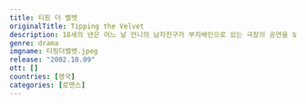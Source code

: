 ```yaml
---
title: 티핑 더 벨벳
originalTitle: Tipping the Velvet
description: 18세의 낸은 어느 날 언니의 남자친구가 부지배인으로 있는 극장의 공연을 보게 된다. 남자친구와의 키스에도 아무런 느낌을 받지 못했던 낸은, 남장 연기자인 키티에게 반해 매일 극장으로 그녀를 보러 가는데...
genre: drama
imgname: 티핑더벨벳.jpeg
release: "2002.10.09"
ott: []
countries: [영국]
categories: [로맨스]
---
```

